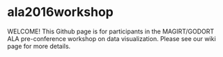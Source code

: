 # ala2016workshop
WELCOME!
This Github page is for participants in the MAGIRT/GODORT ALA pre-conference workshop on data visualization.
Please see our wiki page for more details.
